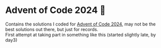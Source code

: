 # Advent of Code 2024 🎄
Contains the solutions I coded for [Advent of Code 2024](https://adventofcode.com/2024), may not be the best solutions out there, but just for records.<br>
First attempt at taking part in something like this (started slightly late, by day3)
